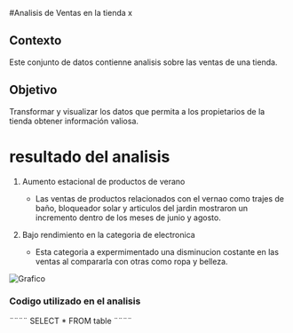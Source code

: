#Analisis de Ventas en la tienda x

## Contexto 
Este conjunto de datos contienne analisis sobre las ventas de una tienda.

## Objetivo 
Transformar y visualizar los datos que permita a los propietarios de la tienda obtener información valiosa.

# resultado del analisis 
1. Aumento estacional de productos de verano
   - Las ventas de productos relacionados con el vernao como trajes de baño, bloqueador solar y articulos del jardin mostraron un incremento dentro de los meses de junio y agosto.
     
2. Bajo rendimiento en la categoria de electronica
   - Esta categoria a expermimentado una disminucion costante en las ventas al compararla con otras como ropa y belleza.

![Grafico](https://github.com/Dan0595/Microsoft-Excel/assets/174620450/44cbc820-e6cf-4276-b6b5-488d5f0c6fc9)

### Codigo utilizado en el analisis 
¨¨¨¨ SELECT * FROM table ¨¨¨¨
